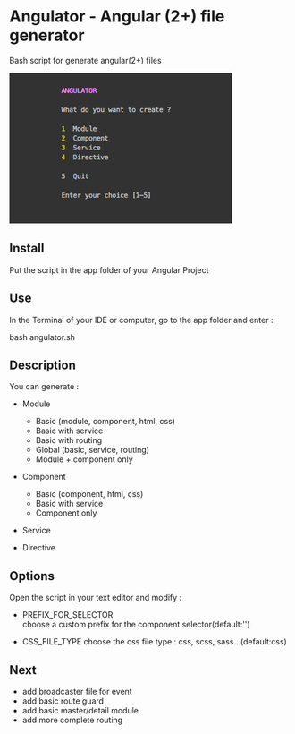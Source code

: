 # Angulator - Angular (2+) file generator

Bash script for generate angular(2+) files

![alt text](https://github.com/romainsauvez/angulator/blob/master/angulator.png)

## Install 

Put the script in the app folder of your Angular Project

##  Use

In the Terminal of your IDE or computer, go to the app folder and enter : 

bash angulator.sh


##  Description

You can generate : 

- Module

  - Basic (module, component, html, css)
  - Basic with service
  - Basic with routing
  - Global (basic, service, routing)
  - Module + component only
  
- Component

  - Basic (component, html, css)
  - Basic with service
  - Component only
  
- Service

- Directive


## Options

Open the script in your text editor and modify : 

 - PREFIX_FOR_SELECTOR  
  choose a custom prefix for the component selector(default:'')


- CSS_FILE_TYPE 
  choose the css file type : css, scss, sass...(default:css)


## Next

  - add broadcaster file for event
  - add basic route guard
  - add basic master/detail module
  - add more complete routing
  
